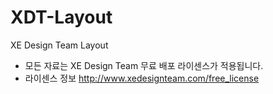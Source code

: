 XDT-Layout
=============

XE Design Team Layout

* 모든 자료는 XE Design Team 무료 배포 라이센스가 적용됩니다. 
* 라이센스 정보 http://www.xedesignteam.com/free_license